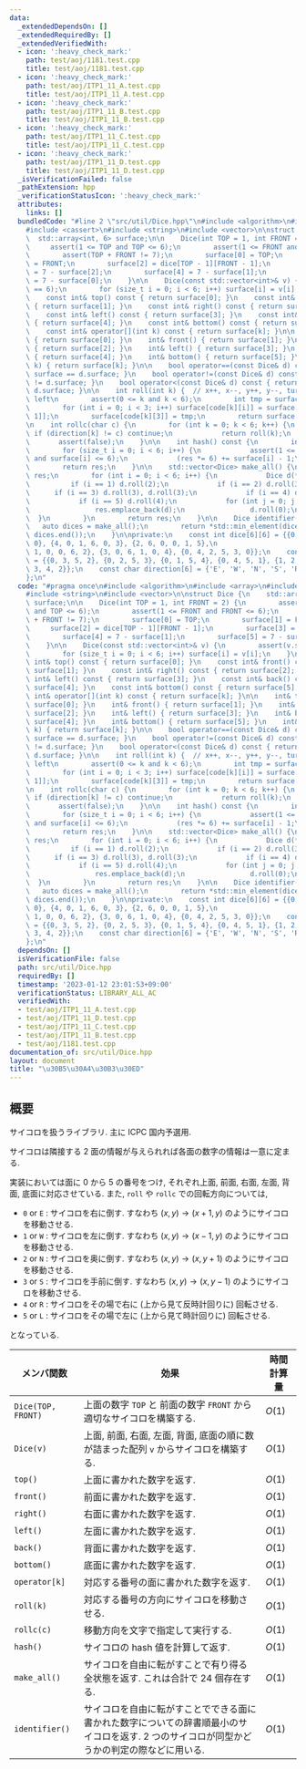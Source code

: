 ```yaml
---
data:
  _extendedDependsOn: []
  _extendedRequiredBy: []
  _extendedVerifiedWith:
  - icon: ':heavy_check_mark:'
    path: test/aoj/1181.test.cpp
    title: test/aoj/1181.test.cpp
  - icon: ':heavy_check_mark:'
    path: test/aoj/ITP1_11_A.test.cpp
    title: test/aoj/ITP1_11_A.test.cpp
  - icon: ':heavy_check_mark:'
    path: test/aoj/ITP1_11_B.test.cpp
    title: test/aoj/ITP1_11_B.test.cpp
  - icon: ':heavy_check_mark:'
    path: test/aoj/ITP1_11_C.test.cpp
    title: test/aoj/ITP1_11_C.test.cpp
  - icon: ':heavy_check_mark:'
    path: test/aoj/ITP1_11_D.test.cpp
    title: test/aoj/ITP1_11_D.test.cpp
  _isVerificationFailed: false
  _pathExtension: hpp
  _verificationStatusIcon: ':heavy_check_mark:'
  attributes:
    links: []
  bundledCode: "#line 2 \"src/util/Dice.hpp\"\n#include <algorithm>\n#include <array>\n\
    #include <cassert>\n#include <string>\n#include <vector>\n\nstruct Dice {\n  \
    \  std::array<int, 6> surface;\n\n    Dice(int TOP = 1, int FRONT = 2) {\n   \
    \     assert(1 <= TOP and TOP <= 6);\n        assert(1 <= FRONT and FRONT <= 6);\n\
    \        assert(TOP + FRONT != 7);\n        surface[0] = TOP;\n        surface[1]\
    \ = FRONT;\n        surface[2] = dice[TOP - 1][FRONT - 1];\n        surface[3]\
    \ = 7 - surface[2];\n        surface[4] = 7 - surface[1];\n        surface[5]\
    \ = 7 - surface[0];\n    }\n\n    Dice(const std::vector<int>& v) {\n        assert(v.size()\
    \ == 6);\n        for (size_t i = 0; i < 6; i++) surface[i] = v[i];\n    }\n\n\
    \    const int& top() const { return surface[0]; }\n    const int& front() const\
    \ { return surface[1]; }\n    const int& right() const { return surface[2]; }\n\
    \    const int& left() const { return surface[3]; }\n    const int& back() const\
    \ { return surface[4]; }\n    const int& bottom() const { return surface[5]; }\n\
    \    const int& operator[](int k) const { return surface[k]; }\n\n    int& top()\
    \ { return surface[0]; }\n    int& front() { return surface[1]; }\n    int& right()\
    \ { return surface[2]; }\n    int& left() { return surface[3]; }\n    int& back()\
    \ { return surface[4]; }\n    int& bottom() { return surface[5]; }\n    int& operator[](int\
    \ k) { return surface[k]; }\n\n    bool operator==(const Dice& d) const { return\
    \ surface == d.surface; }\n    bool operator!=(const Dice& d) const { return surface\
    \ != d.surface; }\n    bool operator<(const Dice& d) const { return surface <\
    \ d.surface; }\n\n    int roll(int k) {  // x++, x--, y++, y--, turn right, turn\
    \ left\n        assert(0 <= k and k < 6);\n        int tmp = surface[code[k][0]];\n\
    \        for (int i = 0; i < 3; i++) surface[code[k][i]] = surface[code[k][i +\
    \ 1]];\n        surface[code[k][3]] = tmp;\n        return surface[0];\n    }\n\
    \n    int rollc(char c) {\n        for (int k = 0; k < 6; k++) {\n           \
    \ if (direction[k] != c) continue;\n            return roll(k);\n        }\n \
    \       assert(false);\n    }\n\n    int hash() const {\n        int res = 0;\n\
    \        for (size_t i = 0; i < 6; i++) {\n            assert(1 <= surface[i]\
    \ and surface[i] <= 6);\n            (res *= 6) += surface[i] - 1;\n        }\n\
    \        return res;\n    }\n\n    std::vector<Dice> make_all() {\n        std::vector<Dice>\
    \ res;\n        for (int i = 0; i < 6; i++) {\n            Dice d(*this);\n  \
    \          if (i == 1) d.roll(2);\n            if (i == 2) d.roll(3);\n      \
    \      if (i == 3) d.roll(3), d.roll(3);\n            if (i == 4) d.roll(5);\n\
    \            if (i == 5) d.roll(4);\n            for (int j = 0; j < 4; j++) {\n\
    \                res.emplace_back(d);\n                d.roll(0);\n          \
    \  }\n        }\n        return res;\n    }\n\n    Dice identifier() {\n     \
    \   auto dices = make_all();\n        return *std::min_element(dices.begin(),\
    \ dices.end());\n    }\n\nprivate:\n    const int dice[6][6] = {{0, 3, 5, 2, 4,\
    \ 0}, {4, 0, 1, 6, 0, 3}, {2, 6, 0, 0, 1, 5},\n                            {5,\
    \ 1, 0, 0, 6, 2}, {3, 0, 6, 1, 0, 4}, {0, 4, 2, 5, 3, 0}};\n    const int code[6][4]\
    \ = {{0, 3, 5, 2}, {0, 2, 5, 3}, {0, 1, 5, 4}, {0, 4, 5, 1}, {1, 2, 4, 3}, {1,\
    \ 3, 4, 2}};\n    const char direction[6] = {'E', 'W', 'N', 'S', 'R', 'L'};\n\
    };\n"
  code: "#pragma once\n#include <algorithm>\n#include <array>\n#include <cassert>\n\
    #include <string>\n#include <vector>\n\nstruct Dice {\n    std::array<int, 6>\
    \ surface;\n\n    Dice(int TOP = 1, int FRONT = 2) {\n        assert(1 <= TOP\
    \ and TOP <= 6);\n        assert(1 <= FRONT and FRONT <= 6);\n        assert(TOP\
    \ + FRONT != 7);\n        surface[0] = TOP;\n        surface[1] = FRONT;\n   \
    \     surface[2] = dice[TOP - 1][FRONT - 1];\n        surface[3] = 7 - surface[2];\n\
    \        surface[4] = 7 - surface[1];\n        surface[5] = 7 - surface[0];\n\
    \    }\n\n    Dice(const std::vector<int>& v) {\n        assert(v.size() == 6);\n\
    \        for (size_t i = 0; i < 6; i++) surface[i] = v[i];\n    }\n\n    const\
    \ int& top() const { return surface[0]; }\n    const int& front() const { return\
    \ surface[1]; }\n    const int& right() const { return surface[2]; }\n    const\
    \ int& left() const { return surface[3]; }\n    const int& back() const { return\
    \ surface[4]; }\n    const int& bottom() const { return surface[5]; }\n    const\
    \ int& operator[](int k) const { return surface[k]; }\n\n    int& top() { return\
    \ surface[0]; }\n    int& front() { return surface[1]; }\n    int& right() { return\
    \ surface[2]; }\n    int& left() { return surface[3]; }\n    int& back() { return\
    \ surface[4]; }\n    int& bottom() { return surface[5]; }\n    int& operator[](int\
    \ k) { return surface[k]; }\n\n    bool operator==(const Dice& d) const { return\
    \ surface == d.surface; }\n    bool operator!=(const Dice& d) const { return surface\
    \ != d.surface; }\n    bool operator<(const Dice& d) const { return surface <\
    \ d.surface; }\n\n    int roll(int k) {  // x++, x--, y++, y--, turn right, turn\
    \ left\n        assert(0 <= k and k < 6);\n        int tmp = surface[code[k][0]];\n\
    \        for (int i = 0; i < 3; i++) surface[code[k][i]] = surface[code[k][i +\
    \ 1]];\n        surface[code[k][3]] = tmp;\n        return surface[0];\n    }\n\
    \n    int rollc(char c) {\n        for (int k = 0; k < 6; k++) {\n           \
    \ if (direction[k] != c) continue;\n            return roll(k);\n        }\n \
    \       assert(false);\n    }\n\n    int hash() const {\n        int res = 0;\n\
    \        for (size_t i = 0; i < 6; i++) {\n            assert(1 <= surface[i]\
    \ and surface[i] <= 6);\n            (res *= 6) += surface[i] - 1;\n        }\n\
    \        return res;\n    }\n\n    std::vector<Dice> make_all() {\n        std::vector<Dice>\
    \ res;\n        for (int i = 0; i < 6; i++) {\n            Dice d(*this);\n  \
    \          if (i == 1) d.roll(2);\n            if (i == 2) d.roll(3);\n      \
    \      if (i == 3) d.roll(3), d.roll(3);\n            if (i == 4) d.roll(5);\n\
    \            if (i == 5) d.roll(4);\n            for (int j = 0; j < 4; j++) {\n\
    \                res.emplace_back(d);\n                d.roll(0);\n          \
    \  }\n        }\n        return res;\n    }\n\n    Dice identifier() {\n     \
    \   auto dices = make_all();\n        return *std::min_element(dices.begin(),\
    \ dices.end());\n    }\n\nprivate:\n    const int dice[6][6] = {{0, 3, 5, 2, 4,\
    \ 0}, {4, 0, 1, 6, 0, 3}, {2, 6, 0, 0, 1, 5},\n                            {5,\
    \ 1, 0, 0, 6, 2}, {3, 0, 6, 1, 0, 4}, {0, 4, 2, 5, 3, 0}};\n    const int code[6][4]\
    \ = {{0, 3, 5, 2}, {0, 2, 5, 3}, {0, 1, 5, 4}, {0, 4, 5, 1}, {1, 2, 4, 3}, {1,\
    \ 3, 4, 2}};\n    const char direction[6] = {'E', 'W', 'N', 'S', 'R', 'L'};\n\
    };\n"
  dependsOn: []
  isVerificationFile: false
  path: src/util/Dice.hpp
  requiredBy: []
  timestamp: '2023-01-12 23:01:53+09:00'
  verificationStatus: LIBRARY_ALL_AC
  verifiedWith:
  - test/aoj/ITP1_11_A.test.cpp
  - test/aoj/ITP1_11_D.test.cpp
  - test/aoj/ITP1_11_C.test.cpp
  - test/aoj/ITP1_11_B.test.cpp
  - test/aoj/1181.test.cpp
documentation_of: src/util/Dice.hpp
layout: document
title: "\u30B5\u30A4\u30B3\u30ED"
---
```


## 概要
サイコロを扱うライブラリ. 主に ICPC 国内予選用.

サイコロは隣接する 2 面の情報が与えられれば各面の数字の情報は一意に定まる.

実装においては面に 0 から 5 の番号をつけ, それぞれ上面, 前面, 右面, 左面, 背面, 底面に対応させている. また, `roll` や `rollc` での回転方向については,

- `0` or `E` : サイコロを右に倒す. すなわち $(x, y) \to (x + 1, y)$ のようにサイコロを移動させる.
- `1` or `W` : サイコロを左に倒す. すなわち $(x, y) \to (x - 1, y)$ のようにサイコロを移動させる.
- `2` or `N` : サイコロを奥に倒す. すなわち $(x, y) \to (x , y + 1)$ のようにサイコロを移動させる.
- `3` or `S` : サイコロを手前に倒す. すなわち $(x, y) \to (x , y - 1)$ のようにサイコロを移動させる.
- `4` or `R` : サイコロをその場で右に (上から見て反時計回りに) 回転させる.
- `5` or `L` : サイコロをその場で左に (上から見て時計回りに) 回転させる.

となっている.

| メンバ関数         | 効果                                                                                                                                        | 時間計算量 |
| ------------------ | ------------------------------------------------------------------------------------------------------------------------------------------- | ---------- |
| `Dice(TOP, FRONT)` | 上面の数字 `TOP` と 前面の数字 `FRONT` から適切なサイコロを構築する.                                                                        | $O(1)$     |
| `Dice(v)`          | 上面, 前面, 右面, 左面, 背面, 底面の順に数が詰まった配列 `v` からサイコロを構築する.                                                        | $O(1)$     |
| `top()`            | 上面に書かれた数字を返す.                                                                                                                   | $O(1)$     |
| `front()`          | 前面に書かれた数字を返す.                                                                                                                   | $O(1)$     |
| `right()`          | 右面に書かれた数字を返す.                                                                                                                   | $O(1)$     |
| `left()`           | 左面に書かれた数字を返す.                                                                                                                   | $O(1)$     |
| `back()`           | 背面に書かれた数字を返す.                                                                                                                   | $O(1)$     |
| `bottom()`         | 底面に書かれた数字を返す.                                                                                                                   | $O(1)$     |
| `operator[k]`      | 対応する番号の面に書かれた数字を返す.                                                                                                       | $O(1)$     |
| `roll(k)`          | 対応する番号の方向にサイコロを移動させる.                                                                                                   | $O(1)$     |
| `rollc(c)`         | 移動方向を文字で指定して実行する.                                                                                                           | $O(1)$     |
| `hash()`           | サイコロの hash 値を計算して返す.                                                                                                           | $O(1)$     |
| `make_all()`       | サイコロを自由に転がすことで有り得る全状態を返す. これは合計で 24 個存在する.                                                               | $O(1)$     |
| `identifier()`     | サイコロを自由に転がすことでできる面に書かれた数字についての辞書順最小のサイコロを返す. 2 つのサイコロが同型かどうかの判定の際などに用いる. | $O(1)$     |
